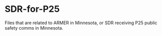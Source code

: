 # SDR-for-P25
Files that are related to ARMER  in Minnesota, or SDR receiving P25 public safety comms in Minnesota.
